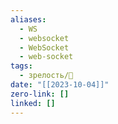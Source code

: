 ```yaml
---
aliases:
  - WS
  - websocket
  - WebSocket
  - web-socket
tags:
  - зрелость/🌱
date: "[[2023-10-04]]"
zero-link: []
linked: []
---
```


